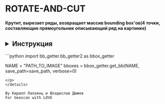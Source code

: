 # ROTATE-AND-CUT
#### Крутит, вырезает ряды, возвращает массив bounding box'ов(4 точки, составляющие прямоугольник описывающий ряд на картинке)  

## <details><summary>Инструкция</summary>
<p>
```python
import bb_getter.bb_getter2 as bbox_getter  


NAME = "PATH_TO_IMAGE"
bboxes = bbox_getter.get_bb(NAME, save_path=save_path, verbose=0)  

```
</p>
</details>

By Кирилл Лалаянц и Владислав Дюжев  
For Geoscan with LOVE